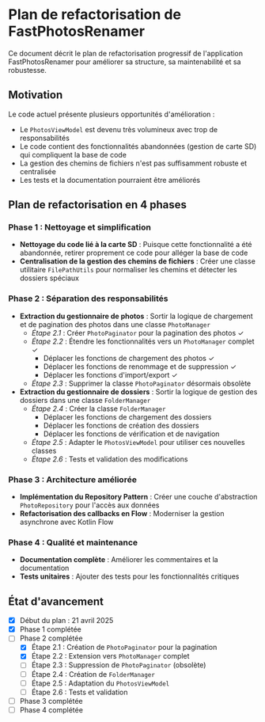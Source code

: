 # Plan de refactorisation de FastPhotosRenamer

Ce document décrit le plan de refactorisation progressif de l'application FastPhotosRenamer pour améliorer sa structure, sa maintenabilité et sa robustesse.

## Motivation

Le code actuel présente plusieurs opportunités d'amélioration :
- Le `PhotosViewModel` est devenu très volumineux avec trop de responsabilités
- Le code contient des fonctionnalités abandonnées (gestion de carte SD) qui compliquent la base de code
- La gestion des chemins de fichiers n'est pas suffisamment robuste et centralisée
- Les tests et la documentation pourraient être améliorés

## Plan de refactorisation en 4 phases

### Phase 1 : Nettoyage et simplification
- **Nettoyage du code lié à la carte SD** : Puisque cette fonctionnalité a été abandonnée, retirer proprement ce code pour alléger la base de code
- **Centralisation de la gestion des chemins de fichiers** : Créer une classe utilitaire `FilePathUtils` pour normaliser les chemins et détecter les dossiers spéciaux

### Phase 2 : Séparation des responsabilités
- **Extraction du gestionnaire de photos** : Sortir la logique de chargement et de pagination des photos dans une classe `PhotoManager`
  - *Étape 2.1* : Créer `PhotoPaginator` pour la pagination des photos ✓
  - *Étape 2.2* : Étendre les fonctionnalités vers un `PhotoManager` complet ✓
    - Déplacer les fonctions de chargement des photos ✓
    - Déplacer les fonctions de renommage et de suppression ✓
    - Déplacer les fonctions d'import/export ✓
  - *Étape 2.3* : Supprimer la classe `PhotoPaginator` désormais obsolète
- **Extraction du gestionnaire de dossiers** : Sortir la logique de gestion des dossiers dans une classe `FolderManager`
  - *Étape 2.4* : Créer la classe `FolderManager`
    - Déplacer les fonctions de chargement des dossiers
    - Déplacer les fonctions de création des dossiers
    - Déplacer les fonctions de vérification et de navigation
  - *Étape 2.5* : Adapter le `PhotosViewModel` pour utiliser ces nouvelles classes
  - *Étape 2.6* : Tests et validation des modifications

### Phase 3 : Architecture améliorée
- **Implémentation du Repository Pattern** : Créer une couche d'abstraction `PhotoRepository` pour l'accès aux données
- **Refactorisation des callbacks en Flow** : Moderniser la gestion asynchrone avec Kotlin Flow

### Phase 4 : Qualité et maintenance
- **Documentation complète** : Améliorer les commentaires et la documentation
- **Tests unitaires** : Ajouter des tests pour les fonctionnalités critiques

## État d'avancement

- [x] Début du plan : 21 avril 2025
- [x] Phase 1 complétée
- [ ] Phase 2 complétée  
  - [x] Étape 2.1 : Création de `PhotoPaginator` pour la pagination
  - [x] Étape 2.2 : Extension vers `PhotoManager` complet
  - [ ] Étape 2.3 : Suppression de `PhotoPaginator` (obsolète)
  - [ ] Étape 2.4 : Création de `FolderManager`
  - [ ] Étape 2.5 : Adaptation du `PhotosViewModel`
  - [ ] Étape 2.6 : Tests et validation
- [ ] Phase 3 complétée
- [ ] Phase 4 complétée